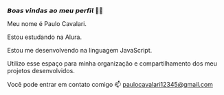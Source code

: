 𝘽𝙤𝙖𝙨 𝙫𝙞𝙣𝙙𝙖𝙨 𝙖𝙤 𝙢𝙚𝙪 𝙥𝙚𝙧𝙛𝙞𝙡 💙💙

Meu nome é Paulo Cavalari.

Estou estudando na Alura.

Estou me desenvolvendo na linguagem JavaScript.

Utilizo esse espaço para minha organização e compartilhamento dos meu projetos desenvolvidos.

Você pode entrar em contato comigo 📫
paulocavalari12345@gmail.com

